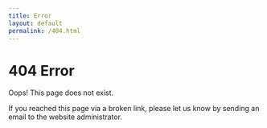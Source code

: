 ```yaml
---
title: Error
layout: default
permalink: /404.html
---
```


# 404 Error

Oops! This page does not exist.

If you reached this page via a broken link, please let us know by sending an email to the website administrator.
